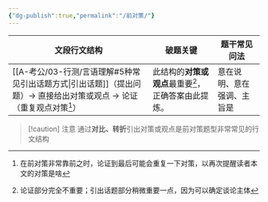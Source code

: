 ```yaml
---
{"dg-publish":true,"permalink":"/前对策/"}
---
```



| 文段行文结构                                                      | 破题关键                       | 题干常见问法        |
| ----------------------------------------------------------- | -------------------------- | ------------- |
| [[A-考公/03-行测/言语理解#5种常见引出话题方式\|引出话题]]（提出问题）→ 直接给出对策或观点 → 论证（重复观点对策[^1]） | 此结构的**对策或观点**最重要[^2]，正确答案由此提炼。 | 意在说明、意在强调、主旨是 |

>[!caution] 注意
>通过**对比、转折**引出对策或观点是前对策题型非常常见的行文结构

[^1]: 在前对策非常靠前之时，论证到最后可能会重复一下对策，以再次提醒读者本文的对策是啥
[^2]: 论证部分完全不重要；引出话题部分稍微重要一点，因为可以确定谈论主体
